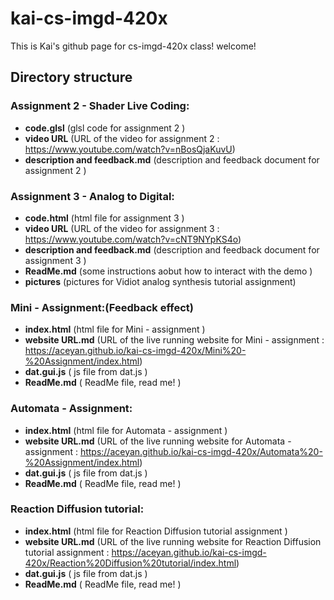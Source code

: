 # kai-cs-imgd-420x
This is Kai's github page for cs-imgd-420x class! welcome!

## Directory structure
### Assignment 2 - Shader Live Coding:
- **code.glsl** (glsl code for assignment 2 )
- **video URL** (URL of the video for assignment 2 : https://www.youtube.com/watch?v=nBosQjaKuvU)
- **description and feedback.md** (description and feedback document for assignment 2 )

### Assignment 3 - Analog to Digital:
- **code.html** (html file for assignment 3 )
- **video URL** (URL of the video for assignment 3 : https://www.youtube.com/watch?v=cNT9NYpKS4o)
- **description and feedback.md** (description and feedback document for assignment 3 )
- **ReadMe.md** (some instructions aobut how to interact with the demo )
- **pictures** (pictures for  Vidiot analog synthesis tutorial assignment)

### Mini - Assignment:(Feedback effect)
- **index.html** (html file for Mini - assignment )
- **website URL.md** (URL of the live running website for Mini - assignment : https://aceyan.github.io/kai-cs-imgd-420x/Mini%20-%20Assignment/index.html)
- **dat.gui.js** ( js file from dat.js )
- **ReadMe.md** ( ReadMe file, read me! )

### Automata - Assignment:
- **index.html** (html file for Automata - assignment )
- **website URL.md** (URL of the live running website for Automata - assignment : https://aceyan.github.io/kai-cs-imgd-420x/Automata%20-%20Assignment/index.html)
- **dat.gui.js** ( js file from dat.js )
- **ReadMe.md** ( ReadMe file, read me! )

### Reaction Diffusion tutorial:
- **index.html** (html file for Reaction Diffusion tutorial assignment )
- **website URL.md** (URL of the live running website for Reaction Diffusion tutorial assignment : https://aceyan.github.io/kai-cs-imgd-420x/Reaction%20Diffusion%20tutorial/index.html)
- **dat.gui.js** ( js file from dat.js )
- **ReadMe.md** ( ReadMe file, read me! )
